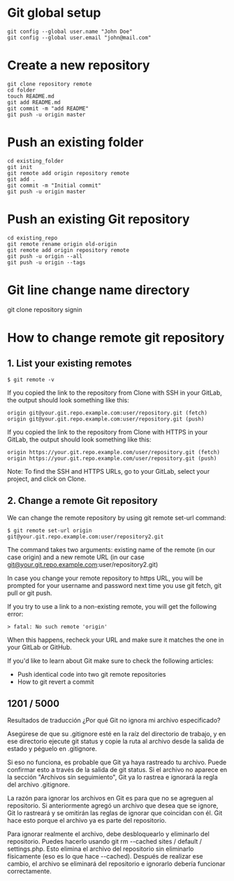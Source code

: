 # Git global setup
```
git config --global user.name "John Doe"
git config --global user.email "john@mail.com" 
```

# Create a new repository
```
git clone repository remote
cd folder
touch README.md
git add README.md
git commit -m "add README"
git push -u origin master
```

# Push an existing folder
```
cd existing_folder
git init
git remote add origin repository remote
git add .
git commit -m "Initial commit"
git push -u origin master 
```

# Push an existing Git repository
```
cd existing_repo
git remote rename origin old-origin
git remote add origin repository remote
git push -u origin --all
git push -u origin --tags 
```

# Git line change name directory
git clone repository signin

# How to change remote git repository
## 1. List your existing remotes
```
$ git remote -v
```
If you copied the link to the repository from Clone with SSH in your GitLab, the output should look something like this:
```
origin git@your.git.repo.example.com:user/repository.git (fetch)
origin git@your.git.repo.example.com:user/repository.git (push)
```
If you copied the link to the repository from Clone with HTTPS in your GitLab, the output should look something like this:

```
origin https://your.git.repo.example.com/user/repository.git (fetch)
origin https://your.git.repo.example.com/user/repository.git (push)
```

Note: To find the SSH and HTTPS URLs, go to your GitLab, select your project, and click on Clone.

## 2. Change a remote Git repository
We can change the remote repository by using git remote set-url command:
```
$ git remote set-url origin git@your.git.repo.example.com:user/repository2.git
```
The command takes two arguments: existing name of the remote (in our case origin) and a new remote URL (in our case git@your.git.repo.example.com:user/repository2.git)

In case you change your remote repository to https URL, you will be prompted for your username and password next time you use git fetch, git pull or git push.

If you try to use a link to a non-existing remote, you will get the following error:

```
> fatal: No such remote 'origin'
```
When this happens, recheck your URL and make sure it matches the one in your GitLab or GitHub.

If you'd like to learn about Git make sure to check the following articles:

- Push identical code into two git remote repositories
- How to git revert a commit

## 1201 / 5000
Resultados de traducción
¿Por qué Git no ignora mi archivo especificado?  

Asegúrese de que su .gitignore esté en la raíz del directorio de trabajo, y en ese directorio ejecute git status y copie la ruta al archivo desde la salida de estado y péguelo en .gitignore.  

Si eso no funciona, es probable que Git ya haya rastreado tu archivo. Puede confirmar esto a través de la salida de git status. Si el archivo no aparece en la sección "Archivos sin seguimiento", Git ya lo rastrea e ignorará la regla del archivo .gitignore.  

La razón para ignorar los archivos en Git es para que no se agreguen al repositorio. Si anteriormente agregó un archivo que desea que se ignore, Git lo rastreará y se omitirán las reglas de ignorar que coincidan con él. Git hace esto porque el archivo ya es parte del repositorio.  

Para ignorar realmente el archivo, debe desbloquearlo y eliminarlo del repositorio. Puedes hacerlo usando git rm --cached sites / default / settings.php. Esto elimina el archivo del repositorio sin eliminarlo físicamente (eso es lo que hace --cached). Después de realizar ese cambio, el archivo se eliminará del repositorio e ignorarlo debería funcionar correctamente.   


